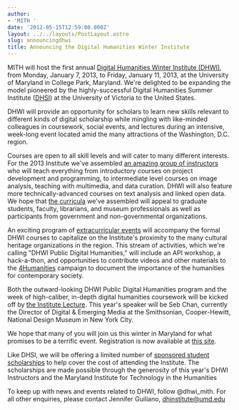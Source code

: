 ```yaml
---
author:
- 'MITH '
date: '2012-05-15T12:59:00.000Z'
layout: ../../layouts/PostLayout.astro
slug: announcingdhwi
title: Announcing the Digital Humanities Winter Institute
---
```


MITH will host the first annual [Digital Humanities Winter Institute (DHWI)](http://mith.umd.edu/dhwi), from Monday, January 7, 2013, to Friday, January 11, 2013, at the University of Maryland in College Park, Maryland. We're delighted to be expanding the model pioneered by the highly-successful Digital Humanities Summer Institute ([DHSI](http://www.dhsi.org)) at the University of Victoria to the United States.

DHWI will provide an opportunity for scholars to learn new skills relevant to different kinds of digital scholarship while mingling with like-minded colleagues in coursework, social events, and lectures during an intensive, week-long event located amid the many attractions of the Washington, D.C. region.

Courses are open to all skill levels and will cater to many different interests. For the 2013 Institute we've assembled [an amazing group of instructors](http://mith.umd.edu/dhwi/?q=node/25) who will teach everything from introductory courses on project development and programming, to intermediate level courses on image analysis, teaching with multimedia, and data curation. DHWI will also feature more technically-advanced courses on text analysis and linked open data. We hope that [the curricula](http://mith.umd.edu/dhwi/?q=courses) we've assembled will appeal to graduate students, faculty, librarians, and museum professionals as well as participants from government and non-governmental organizations.

An exciting program of [extracurricular events](http://mith.umd.edu/dhwi/?q=dhwi_public_dh) will accompany the formal DHWI courses to capitalize on the Institute's proximity to the many cultural heritage organizations in the region. This stream of activities, which we're calling "DHWI Public Digital Humanities," will include an API workshop, a hack-a-thon, and opportunities to contribute videos and other materials to the [4Humanities](http://humanistica.ualberta.ca/) campaign to document the importance of the humanities for contemporary society.

Both the outward-looking DHWI Public Digital Humanities program and the week of high-caliber, in-depth digital humanities coursework will be kicked off by [the Institute Lecture](http://mith.umd.edu/dhwi/?q=keynote). This year's speaker will be Seb Chan, currently the Director of Digital & Emerging Media at the Smithsonian, Cooper-Hewitt, National Design Museum in New York City.

We hope that many of you will join us this winter in Maryland for what promises to be a terrific event. Registration is now available at [this site](http://mith.umd.edu/dhwi/?q=registration).

Like DHSI, we will be offering a limited number of [sponsored student scholarships](http://mith.umd.edu/dhwi/?q=scholarships) to help cover the cost of attending the Institute. The scholarships are made possible through the generosity of this year's DHWI Instructors and the Maryland Institute for Technology in the Humanities

To keep up with news and events related to DHWI, follow @dhwi_mith. For all other enquiries, please contact Jennifer Guiliano, [dhinstitute@umd.edu](mailto:dhinstitute@umd.edu)